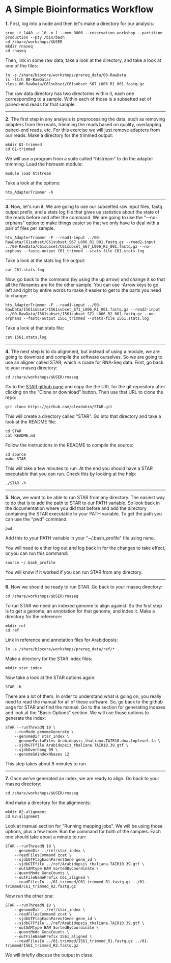 A Simple Bioinformatics Workflow
=================================

**1\.** First, log into a node and then let's make a directory for our analysis:

    srun -t 1440 -c 10 -n 1 --mem 8000 --reservation workshop --partition production --pty /bin/bash
	cd /share/workshops/$USER
	mkdir rnaseq
	cd rnaseq

Then, link in some raw data, take a look at the directory, and take a look at one of the files:

	ln -s /share/biocore/workshops/prereq_data/00-RawData
	ls -ltrh 00-RawData/
	zless 00-RawData/C61subset/C61subset_S67_L006_R1_001.fastq.gz

The raw data directory has two directories within it, each one corresponding to a sample. Within each of those is a subsetted set of paired-end reads for that sample.

---

**2\.** The first step in any analysis is preprocessing the data, such as removing adapters from the reads, trimming the reads based on quality, overlapping paired-end reads, etc. For this exercise we will just remove adapters from our reads. Make a directory for the trimmed output:

	mkdir 01-trimmed
	cd 01-trimmed

We will use a program from a suite called "htstream" to do the adapter trimming. Load the htstream module:

	module load htstream

Take a look at the options:

	hts_AdapterTrimmer -h

---

**3\.** Now, let's run it. We are going to use our subsetted raw input files, fastq output prefix, and a stats log file that gives us statistics about the state of the reads before and after the command. We are going to use the "--no-orphans" option to make things easier so that we only have to deal with a pair of files per sample.

	hts_AdapterTrimmer -F --read1-input ../00-RawData/C61subset/C61subset_S67_L006_R1_001.fastq.gz --read2-input ../00-RawData/C61subset/C61subset_S67_L006_R2_001.fastq.gz --no-orphans --fastq-output C61_trimmed --stats-file C61.stats.log

Take a look at the stats log file output:

	cat C61.stats.log

Now, go back to the command (by using the up arrow) and change it so that all the filenames are for the other sample. You can use <Ctrl>-Arrow keys to go left and right by entire words to make it easier to get to the parts you need to change:

	hts_AdapterTrimmer -F --read1-input ../00-RawData/I561subset/I561subset_S71_L006_R1_001.fastq.gz --read2-input ../00-RawData/I561subset/I561subset_S71_L006_R2_001.fastq.gz --no-orphans --fastq-output I561_trimmed --stats-file I561.stats.log

Take a look at that stats file:

	cat I561.stats.log

---

**4\.** The next step is to do alignment, but instead of using a module, we are going to download and compile the software ourselves. So we are going to use an aligner called STAR, which is made for RNA-Seq data. First, go back to your rnaseq directory:

	cd /share/workshops/$USER/rnaseq

Go to the [STAR github page](https://github.com/alexdobin/STAR) and copy the the URL for the git repository after clicking on the "Clone or download" button. Then use that URL to clone the repo:

	git clone https://github.com/alexdobin/STAR.git

This will create a directory called "STAR". Go into that directory and take a look at the README file:

	cd STAR
	cat README.md

Follow the instructions in the README to compile the source:

	cd source
	make STAR

This will take a few minutes to run. At the end you should have a STAR executable that you can run. Check this by looking at the help:

	./STAR -h

---

**5\.** Now, we want to be able to run STAR from any directory. The easiest way to do that is to add the path to STAR to our PATH variable. So look back in the documentation where you did that before and add the directory containing the STAR executable to your PATH variable. To get the path you can use the "pwd" command:

	pwd

Add this to your PATH variable in your "~/.bash_profile" file using nano.

You will need to either log out and log back in for the changes to take effect, or you can run this command:

	source ~/.bash_profile

You will know if it worked if you can run STAR from any directory.

---

**6\.** Now we should be ready to run STAR. Go back to your rnaseq directory:

	cd /share/workshops/$USER/rnaseq

To run STAR we need an indexed genome to align against. So the first step is to get a genome, an annotation for that genome, and index it. Make a directory for the reference:

	mkdir ref
	cd ref

Link in reference and annotation files for Arabidopsis:

	ln -s /share/biocore/workshops/prereq_data/ref/* .

Make a directory for the STAR index files:

	mkdir star_index

Now take a look at the STAR options again:

	STAR -h

There are a lot of them. In order to understand what is going on, you really need to read the manual for all of these software. So, go back to the github page for STAR and find the manual. Go to the section for generating indexes and look at the "Basic Options" section. We will use those options to generate the index:

	STAR --runThreadN 10 \
		--runMode genomeGenerate \
		--genomeDir star_index \
		--genomeFastaFiles Arabidopsis_thaliana.TAIR10.dna.toplevel.fa \
		--sjdbGTFfile Arabidopsis_thaliana.TAIR10.39.gtf \
		--sjdbOverhang 99 \
        --genomeSAindexNbases 12

This step takes about 8 minutes to run.

---

**7\.** Once we've generated an index, we are ready to align. Go back to your rnaseq directory:

	cd /share/workshops/$USER/rnaseq

And make a directory for the alignments:

	mkdir 02-alignment
	cd 02-alignment

Look at manual section for "Running mapping jobs". We will be using those options, plus a few more. Run the command for both of the samples. Each one should take about a minute to run:

	STAR --runThreadN 10 \
		--genomeDir ../ref/star_index \
		--readFilesCommand zcat \
		--sjdbGTFtagExonParentGene gene_id \
		--sjdbGTFfile ../ref/Arabidopsis_thaliana.TAIR10.39.gtf \
		--outSAMtype BAM SortedByCoordinate \
		--quantMode GeneCounts \
		--outFileNamePrefix C61_aligned \
		--readFilesIn ../01-trimmed/C61_trimmed_R1.fastq.gz ../01-trimmed/C61_trimmed_R2.fastq.gz

Now run the other one:

	STAR --runThreadN 10 \
		--genomeDir ../ref/star_index \
		--readFilesCommand zcat \
		--sjdbGTFtagExonParentGene gene_id \
		--sjdbGTFfile ../ref/Arabidopsis_thaliana.TAIR10.39.gtf \
		--outSAMtype BAM SortedByCoordinate \
		--quantMode GeneCounts \
		--outFileNamePrefix I561_aligned \
		--readFilesIn ../01-trimmed/I561_trimmed_R1.fastq.gz ../01-trimmed/I561_trimmed_R2.fastq.gz

We will briefly discuss the output in class.
